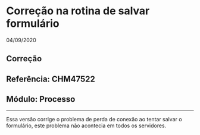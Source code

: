 # Correção na rotina de salvar formulário
04/09/2020
## Correção
## Referência: CHM47522
## Módulo: Processo
***

Essa versão corrige o problema de perda de conexão ao tentar salvar o formulário, este problema não acontecia em todos os servidores.